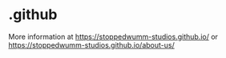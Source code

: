 # .github
More information at <https://stoppedwumm-studios.github.io/> or <https://stoppedwumm-studios.github.io/about-us/>
